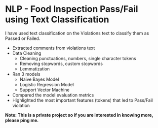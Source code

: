 # NLP - Food Inspection Pass/Fail using Text Classification

I have used text classification on the Violations text to classify them as Passed or Failed.

* Extracted comments from violations text
* Data Cleaning
  * Cleaning punctuations, numbers, single character tokens
  * Removing stopwords, custom stopwords
  * Lemmatization
* Ran 3 models
  * Naive Bayes Model
  * Logistic Regression Model
  * Support Vector Machine
* Compared the model evaluation metrics 
* Highlighted the most important features (tokens) that led to Pass/Fail violation

**Note: This is a private project so if you are interested in knowing more, please ping me.**
